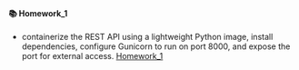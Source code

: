 #### 📚 Homework_1
- containerize the REST API using a lightweight Python image, install dependencies, configure Gunicorn to run on port 8000, and expose the port for external access.
[Homework_1](https://github.com/sashaloven/dan_it_homework/tree/main/Homework/Docker/Homework_1)
